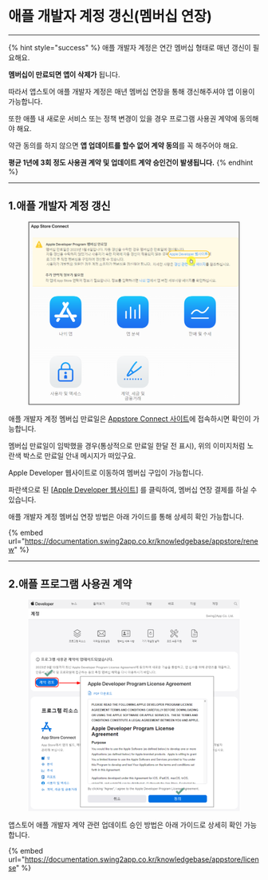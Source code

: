 # 애플 개발자 계정 갱신(멤버십 연장)

***

{% hint style="success" %}
애플 개발자 계정은 연간 멤버십 형태로 매년 갱신이 필요해요.

**멤버십이 만료되면 앱이 삭제가** 됩니다.&#x20;

따라서 앱스토어 애플 개발자 계정은 매년 멤버십 연장을 통해 갱신해주셔야 앱 이용이 가능합니다.&#x20;

&#x20;

또한 애플 내 새로운 서비스 또는 정책 변경이 있을 경우 프로그램 사용권 계약에 동의해야 해요.

약관 동의를 하지 않으면 **앱 업데이트를 할수 없어 계약 동의**를 꼭 해주어야 해요.

**평균 1년에 3회 정도 사용권 계약 및 업데이트 계약 승인건이 발생됩니다.**&#x20;
{% endhint %}

***



## 1.애플 개발자 계정 갱신 <a href="#id-1" id="id-1"></a>

<figure><img src="../../.gitbook/assets/애플갱신1886.png" alt=""><figcaption></figcaption></figure>

애플 개발자 계정 멤버십 만료일은 [Appstore Connect 사이트](https://appstoreconnect.apple.com/)에 접속하시면 확인이 가능합니다.

멤버십 만료일이 임박했을 경우(통상적으로 만료일 한달 전 표시), 위의 이미지처럼 노란색 박스로 만료일 안내 메시지가 떠있구요.

Apple Developer 웹사이트로 이동하여 멤버십 구입이 가능합니다.

파란색으로 된 \[[Apple Developer 웹사이트](https://developer.apple.com/)] 를 클릭하여, 멤버십 연장 결제를 하실 수 있습니다.&#x20;



애플 개발자 계정 멤버십 연장 방법은 아래 가이드를 통해 상세히 확인 가능합니다.&#x20;

{% embed url="https://documentation.swing2app.co.kr/knowledgebase/appstore/renew" %}

***



## 2.애플 프로그램 사용권 계약

<figure><img src="../../.gitbook/assets/애플사용권계약 업데이트1 (1).png" alt=""><figcaption></figcaption></figure>

앱스토어 애플 개발자 계약 관련 업데이트 승인 방법은 아래 가이드로 상세히 확인 가능합니다.&#x20;

{% embed url="https://documentation.swing2app.co.kr/knowledgebase/appstore/license" %}







